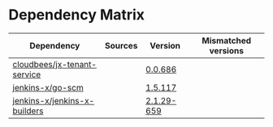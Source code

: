# Dependency Matrix

Dependency | Sources | Version | Mismatched versions
---------- | ------- | ------- | -------------------
[cloudbees/jx-tenant-service](https://github.com/cloudbees/jx-tenant-service) |  | [0.0.686](https://github.com/cloudbees/jx-tenant-service/releases/tag/v0.0.686) | 
[jenkins-x/go-scm](https://github.com/jenkins-x/go-scm) |  | [1.5.117]() | 
[jenkins-x/jenkins-x-builders](https://github.com/jenkins-x/jenkins-x-builders) |  | [2.1.29-659]() | 
